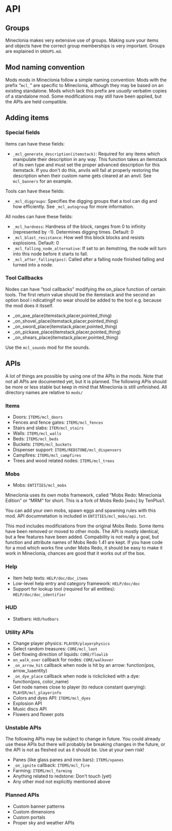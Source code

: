 # API
## Groups
Mineclonia makes very extensive use of groups. Making sure your items and
objects have the correct group memberships is very important. Groups are
explained in `GROUPS.md`.

## Mod naming convention
Mods mods in Mineclonia follow a simple naming convention: Mods with the prefix
“`mcl_`” are specific to Mineclonia, although they may be based on an existing
standalone. Mods which lack this prefix are *usually* verbatim copies of a
standalone mod. Some modifications may still have been applied, but the APIs are
held compatible.

## Adding items
### Special fields
Items can have these fields:

* `_mcl_generate_description(itemstack)`: Required for any items which
  manipulate their description in any way. This function takes an itemstack of
  its own type and must set the proper advanced description for this itemstack.
  If you don't do this, anvils will fail at properly restoring the description
  when their custom name gets cleared at an anvil. See `mcl_banners` for an
  example.

Tools can have these fields:

* `_mcl_diggroups`: Specifies the digging groups that a tool can dig and how
  efficiently. See `_mcl_autogroup` for more information.

All nodes can have these fields:

* `_mcl_hardness`: Hardness of the block, ranges from 0 to infinity (represented
  by -1). Determines digging times. Default: 0
* `_mcl_blast_resistance`: How well this block blocks and resists explosions.
  Default: 0
* `_mcl_falling_node_alternative`: If set to an itemstring, the node will turn
  into this node before it starts to fall.
* `_mcl_after_falling(pos)`: Called after a falling node finished falling and
  turned into a node.

### Tool Callbacks
Nodes can have "tool callbacks" modifying the on_place function of certain tools.
The first return value should be the itemstack and the second an option bool
i ndicatingif no wear should be added to the tool e.g. because the mod does it
itsself.

* _on_axe_place(itemstack,placer,pointed_thing)
* _on_shovel_place(itemstack,placer,pointed_thing)
* _on_sword_place(itemstack,placer,pointed_thing)
* _on_pickaxe_place(itemstack,placer,pointed_thing)
* _on_shears_place(itemstack,placer,pointed_thing)

Use the `mcl_sounds` mod for the sounds.

## APIs
A lot of things are possible by using one of the APIs in the mods. Note that not
all APIs are documented yet, but it is planned. The following APIs should be
more or less stable but keep in mind that Mineclonia is still unfinished. All
directory names are relative to `mods/`

### Items
* Doors: `ITEMS/mcl_doors`
* Fences and fence gates: `ITEMS/mcl_fences`
* Stairs and slabs: `ITEM/mcl_stairs`
* Walls: `ITEMS/mcl_walls`
* Beds: `ITEMS/mcl_beds`
* Buckets: `ITEMS/mcl_buckets`
* Dispenser support: `ITEMS/REDSTONE/mcl_dispensers`
* Campfires: `ITEMS/mcl_campfires`
* Trees and wood related nodes: `ITEMS/mcl_trees`

### Mobs
* Mobs: `ENTITIES/mcl_mobs`

Mineclonia uses its own mobs framework, called “Mobs Redo: Mineclonia Edition”
or “MRM” for short. This is a fork of Mobs Redo [`mobs`] by TenPlus1.

You can add your own mobs, spawn eggs and spawning rules with this mod. API
documnetation is included in `ENTITIES/mcl_mobs/api.txt`.

This mod includes modificiations from the original Mobs Redo. Some items have
been removed or moved to other mods. The API is mostly identical, but a few
features have been added. Compability is not really a goal, but function and
attribute names of Mobs Redo 1.41 are kept. If you have code for a mod which
works fine under Mobs Redo, it should be easy to make it work in Mineclonia,
chances are good that it works out of the box.

### Help
* Item help texts: `HELP/doc/doc_items`
* Low-level help entry and category framework: `HELP/doc/doc`
* Support for lookup tool (required for all entities): `HELP/doc/doc_identifier`

### HUD
* Statbars: `HUD/hudbars`

### Utility APIs
* Change player physics: `PLAYER/playerphysics`
* Select random treasures: `CORE/mcl_loot`
* Get flowing direction of liquids: `CORE/flowlib`
* `on_walk_over` callback for nodes: `CORE/walkover`
* `_on_arrow_hit` callback when node is hit by an arrow: function(pos, arrow_luaentity)
* `_on_dye_place` callback when node is rickclicked with a dye: function(pos, color_name)
* Get node names close to player (to reduce constant querying):
  `PLAYER/mcl_playerinfo`
* Colors and dyes API: `ITEMS/mcl_dyes`
* Explosion API
* Music discs API
* Flowers and flower pots

### Unstable APIs
The following APIs may be subject to change in future. You could already use
these APIs but there will probably be breaking changes in the future, or the API
is not as fleshed out as it should be. Use at your own risk!

* Panes (like glass panes and iron bars): `ITEMS/xpanes`
* `_on_ignite` callback: `ITEMS/mcl_fire`
* Farming: `ITEMS/mcl_farming`
* Anything related to redstone: Don't touch (yet)
* Any other mod not explicitly mentioned above

### Planned APIs
* Custom banner patterns
* Custom dimensions
* Custom portals
* Proper sky and weather APIs
